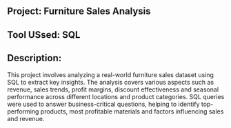 ## Project: Furniture Sales Analysis
## Tool USsed: SQL
## Description:
This project involves analyzing a real-world furniture sales dataset using SQL to extract key insights. The analysis covers various aspects such as revenue, sales trends, profit margins, discount effectiveness and seasonal performance across different locations and product categories. SQL queries were used to answer business-critical questions, helping to identify top-performing products, most profitable materials and factors influencing sales and revenue.
